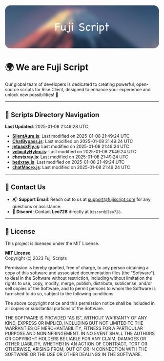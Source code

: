 ![Banner](.github/b.webp)

# 🌍 **We are Fuji Script**

Our global team of developers is dedicated to creating powerful, open-source scripts for Rise Client, designed to enhance your experience and unlock new possibilities! 🌟

---
<!-- SCRIPTS_NAVIGATION_START -->
## 📂 **Scripts Directory Navigation**

**Last Updated**: 2025-01-08 21:49:28 UTC

- **[SilentAura.js](scripts/SilentAura.js)**: Last modified on 2025-01-08 21:49:24 UTC
- **[ChatBypass.js](scripts/ChatBypass.js)**: Last modified on 2025-01-08 21:49:24 UTC
- **[jetpackFly.js](scripts/jetpackFly.js)**: Last modified on 2025-01-08 21:49:24 UTC
- **[velocityHylex.js](scripts/velocityHylex.js)**: Last modified on 2025-01-08 21:49:24 UTC
- **[chestxray.js](scripts/chestxray.js)**: Last modified on 2025-01-08 21:49:24 UTC
- **[bedxray.js](scripts/bedxray.js)**: Last modified on 2025-01-08 21:49:24 UTC
- **[chatMacro.js](scripts/chatMacro.js)**: Last modified on 2025-01-08 21:49:24 UTC

<!-- SCRIPTS_NAVIGATION_END -->

---

## 💬 **Contact Us**  
- 📬 **Support Email**: Reach out to us at [support@fujiscript.com](mailto:support@fujiscript.com) for any questions or assistance.  
- 💬 **Discord**: Contact **Leo728** directly at `Discord@leo728`.

---

## 📜 **License**

This project is licensed under the MIT License.  

**MIT License**  
Copyright (c) 2023 Fuji Scripts  

Permission is hereby granted, free of charge, to any person obtaining a copy of this software and associated documentation files (the "Software"), to deal in the Software without restriction, including without limitation the rights to use, copy, modify, merge, publish, distribute, sublicense, and/or sell copies of the Software, and to permit persons to whom the Software is furnished to do so, subject to the following conditions:  

The above copyright notice and this permission notice shall be included in all copies or substantial portions of the Software.  

THE SOFTWARE IS PROVIDED "AS IS", WITHOUT WARRANTY OF ANY KIND, EXPRESS OR IMPLIED, INCLUDING BUT NOT LIMITED TO THE WARRANTIES OF MERCHANTABILITY, FITNESS FOR A PARTICULAR PURPOSE AND NONINFRINGEMENT. IN NO EVENT SHALL THE AUTHORS OR COPYRIGHT HOLDERS BE LIABLE FOR ANY CLAIM, DAMAGES OR OTHER LIABILITY, WHETHER IN AN ACTION OF CONTRACT, TORT OR OTHERWISE, ARISING FROM, OUT OF OR IN CONNECTION WITH THE SOFTWARE OR THE USE OR OTHER DEALINGS IN THE SOFTWARE.  
